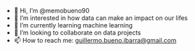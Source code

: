 - 👋 Hi, I’m @memobueno90
- 👀 I’m interested in how data can make an impact on our lifes
- 🌱 I’m currently learning machine learning
- 💞️ I’m looking to collaborate on data projects
- 📫 How to reach me: guillermo.bueno.ibarra@gmail.com

<!---
memobueno90/memobueno90 is a ✨ special ✨ repository because its `README.md` (this file) appears on your GitHub profile.
You can click the Preview link to take a look at your changes.
--->
